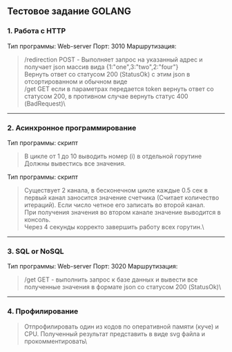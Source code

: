 ## Тестовое задание GOLANG

### 1. Работа с HTTP
Тип программы: Web-server
Порт: 3010
Маршрутизация: 

> /redirection POST - Выполняет запрос на указанный адрес и получает json массив вида {1:"one",3:"two",2:"four"}\
> Вернуть ответ со статусом 200 (StatusOk) c этим json в отсортированном и обычном виде\
> /get GET если в параметрах передается token вернуть ответ со статусом 200, в противном случае вернуть статус 400 (BadRequest)\

---
### 2. Асинхронное программирование 
Тип программы: скрипт

> В цикле от 1 до 10 выводить номер (i) в отдельной горутине
> Должны вывестись все значения.
    
Тип программы: скрипт

> Существует 2 канала, в бесконечном цикле каждые 0.5 сек в первый канал заносится значение счетчика (Считает количество итераций). Если число четное его записать во второй канал.\
> При получения значения во втором канале значение выводится в консоль.\
> Через 4 секунды корректо завершить работу всех горутин.\
    

---
### 3. SQL or NoSQL
Тип программы: Web-server
Порт: 3020
Маршрутизация: 

> /get GET - выполнить запрос к базе данных и вывести все полученные значения в формате json cо статусом 200 (StatusOk)\

---
### 4. Профилирование 
    
> Отпрофилировать один из кодов по оперативной памяти (куче) и CPU. Полученный результат представить в виде svg файла и прокомментировать\
